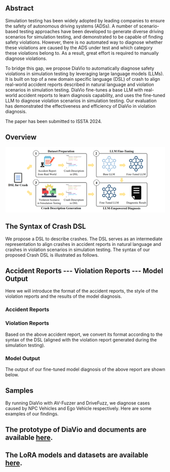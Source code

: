 ## Abstract

Simulation testing has been widely adopted by leading companies to ensure the safety of autonomous driving systems (ADSs). A number of scenario-based testing approaches have been developed to generate diverse driving scenarios for simulation testing, and demonstrated to be capable of finding safety violations. However, there is no automated way to diagnose whether these violations are caused by the ADS under test and which category these violations belong to. As a result, great effort is required to manually diagnose violations.

To bridge this gap, we propose DiaVio to automatically diagnose safety violations in simulation testing by leveraging large language models (LLMs). It is built on top of a new domain specific language (DSL) of crash to align real-world accident reports described in natural language and violation scenarios in simulation testing. DiaVio fine-tunes a base LLM with real-world accident reports to learn diagnosis capability, and uses the fine-tuned LLM to diagnose violation scenarios in simulation testing. Our evaluation has demonstrated the effectiveness and efficiency of DiaVio in violation diagnosis.

The paper has been submitted to ISSTA 2024.

## Overview

![](/img/overview.png)

## The Syntax of Crash DSL

We propose a DSL to describe crashes. The DSL serves as an intermediate representation to align crashes in accident reports in natural language and crashes in violation scenarios in simulation testing. The syntax of our proposed Crash DSL is illustrated as follows.

## Accident Reports --- Violation Reports --- Model Output

Here we will introduce the format of the accident reports, the style of the violation reports and the results of the model diagnosis.

### Accident Reports

### Violation Reports

Based on the above accident report, we convert its format according to the syntax of the DSL (aligned with the violation report generated during the simulation testing).

### Model Output

The output of our fine-tuned model diagnosis of the above report are shown below.

## Samples

By running DiaVio with AV-Fuzzer and DriveFuzz, we diagnose cases caused by NPC Vehicles and Ego Vehicle respectively. Here are some examples of our findings.



## The prototype of DiaVio and documents are available [here](https://github.com/DiaVio/diavio).

## The LoRA models and datasets are available [here](https://huggingface.co/DiaVio/loras).